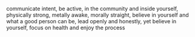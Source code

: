 communicate intent, be active,
in the community and inside yourself,
physically strong, metally awake, morally straight,
believe in yourself and what a good person can be,
lead openly and honestly, yet believe in yourself,
focus on health and enjoy the process

